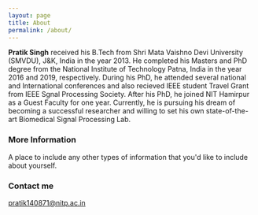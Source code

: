 ```yaml
---
layout: page
title: About
permalink: /about/
---
```


**Pratik Singh** received his B.Tech from Shri Mata Vaishno Devi University (SMVDU), J&K, India in the year 2013. He completed his Masters and PhD degree from the National Institute of Technology Patna, India in the year 2016 and 2019, respectively. During his PhD, he attended several national and International conferences and also recieved IEEE student Travel Grant from IEEE Sgnal Processing Society. After his PhD, he joined NIT Hamirpur as a Guest Faculty for one year. Currently, he is pursuing his dream of becoming a successful researcher and willing to set his own state-of-the-art Biomedical Signal Processing Lab.  

### More Information

A place to include any other types of information that you'd like to include about yourself.

### Contact me

[pratik140871@nitp.ac.in](mailto:pratik140871@nitp.ac.in)
